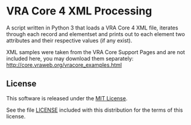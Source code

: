 # VRA Core 4 XML Processing

A script written in Python 3 that loads a VRA Core 4 XML file, iterates through each record and elementset and prints out to each element two attributes and their respective values (if any exist).

XML samples were taken from the VRA Core Support Pages and are not included here, you may download them separately: http://core.vraweb.org/vracore_examples.html

## License
This software is released under the [MIT License](LICENSE).

See the file [LICENSE](LICENSE) included with this distribution for the terms
of this license.
